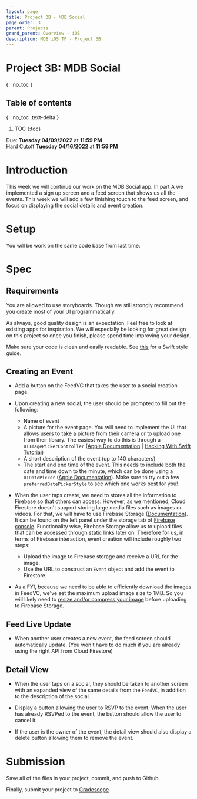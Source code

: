 ```yaml
---
layout: page
title: Project 3B - MDB Social
page_order: 3
parent: Projects
grand_parent: Overview - iOS
description: MDB iOS TP - Project 3B
---
```


# Project 3B: MDB Social
{: .no_toc }

## Table of contents
{: .no_toc .text-delta }

1. TOC
{:toc}

Due: **Tuesday 04/09/2022** at **11:59 PM**  
Hard Cutoff **Tuesday 04/16/2022** at **11:59 PM**

# Introduction

This week we will continue our work on the MDB Social app. In part A we implemented a sign up screen and a feed screen that shows us all the events. This week we will add a few finishing touch to the feed screen, and focus on displaying the social details and event creation.

# Setup

You will be work on the same code base from last time.

# Spec

## Requirements

You are allowed to use storyboards. Though we still strongly recommend you create most of your UI programmatically.

As always, good quality design is an expectation. Feel free to look at existing apps for inspiration. We will especially be looking for great design on this project so once you finish, please spend time improving your design.

Make sure your code is clean and easily readable. See [this](https://github.com/raywenderlich/swift-style-guide) for a Swift style guide.

## Creating an Event

- Add a button on the FeedVC that takes the user to a social creation page.

- Upon creating a new social, the user should be prompted to fill out the following:
    - Name of event
    - A picture for the event page. You will need to implement the UI that allows users to take a picture from their camera or to upload one from their library. The easiest way to do this is through a `UIImagePickerController` ([Apple Documentation](https://developer.apple.com/documentation/uikit/uiimagepickercontroller) \| [Hacking With Swift Tutorial](https://www.hackingwithswift.com/read/10/4/importing-photos-with-uiimagepickercontroller)) 
    - A short description of the event (up to 140 characters)
    - The start and end time of the event. This needs to include both the date and time down to the minute, which can be done using a `UIDatePicker` ([Apple Documentation](https://developer.apple.com/documentation/uikit/uidatepicker)). Make sure to try out a few `preferredDatePickerStyle` to see which one works best for you!

- When the user taps create, we need to stores all the information to Firebase so that others can access. However, as we mentioned, Cloud Firestore doesn't support storing large media files such as images or videos. For that, we will have to use Firebase Storage ([Documentation](https://firebase.google.com/docs/storage?authuser=0)). It can be found on the left panel under the storage tab of [Firebase console](https://console.firebase.google.com/project/mdb-social-sp21/overview). Functionality wise, Firebase Storage allow us to upload files that can be accessed through static links later on. Therefore for us, in terms of Firebase interaction, event creation will include roughly two steps: 
    - Upload the image to Firebase storage and receive a URL for the image.
    - Use the URL to construct an `Event` object and add the event to Firestore.

- As a FYI, because we need to be able to efficiently download the images in FeedVC, we've set the maximum upload image size to 1MB. So you will likely need to [resize and/or compress your image](https://stackoverflow.com/questions/43256005/swift-ios-reduce-image-size-before-upload) before uploading to Firebase Storage.

## Feed Live Update

- When another user creates a new event, the feed screen should automatically update. (You won't have to do much if you are already using the right API from Cloud Firestore)

## Detail View

- When the user taps on a social, they should be taken to another screen with an expanded view of the same details from the `FeedVC`, in addition to the description of the social.

- Display a button allowing the user to RSVP to the event. When the user has already RSVPed to the event, the button should allow the user to cancel it.

- If the user is the owner of the event, the detail view should also display a delete button allowing them to remove the event.

# Submission

Save all of the files in your project, commit, and push to Github.

Finally, submit your project to [Gradescope](https://www.gradescope.com)